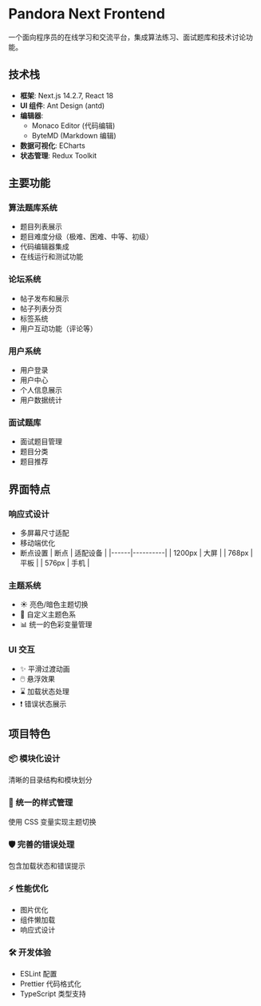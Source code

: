 
# Pandora Next Frontend

一个面向程序员的在线学习和交流平台，集成算法练习、面试题库和技术讨论功能。

## 技术栈

- **框架**: Next.js 14.2.7, React 18
- **UI 组件**: Ant Design (antd)
- **编辑器**: 
  - Monaco Editor (代码编辑)
  - ByteMD (Markdown 编辑)
- **数据可视化**: ECharts
- **状态管理**: Redux Toolkit

## 主要功能

### 算法题库系统
- 题目列表展示
- 题目难度分级（极难、困难、中等、初级）
- 代码编辑器集成
- 在线运行和测试功能

### 论坛系统
- 帖子发布和展示
- 帖子列表分页
- 标签系统
- 用户互动功能（评论等）

### 用户系统
- 用户登录
- 用户中心
- 个人信息展示
- 用户数据统计

### 面试题库
- 面试题目管理
- 题目分类
- 题目推荐

## 界面特点

### 响应式设计
- 多屏幕尺寸适配
- 移动端优化
- 断点设置
  | 断点 | 适配设备 |
  |------|----------|
  | 1200px | 大屏 |
  | 768px | 平板 |
  | 576px | 手机 |

### 主题系统
- ☀️ 亮色/暗色主题切换
- 🎨 自定义主题色系
- 📊 统一的色彩变量管理

### UI 交互
- ✨ 平滑过渡动画
- 🖱️ 悬浮效果
- ⌛ 加载状态处理
- ❗ 错误状态展示

## 项目特色

### 📦 模块化设计
清晰的目录结构和模块划分

### 🎯 统一的样式管理
使用 CSS 变量实现主题切换

### 🛡️ 完善的错误处理
包含加载状态和错误提示

### ⚡ 性能优化
- 图片优化
- 组件懒加载
- 响应式设计

### 🛠️ 开发体验
- ESLint 配置
- Prettier 代码格式化
- TypeScript 类型支持